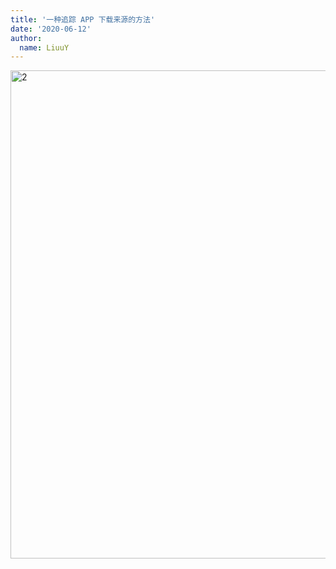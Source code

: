```yaml
---
title: '一种追踪 APP 下载来源的方法'
date: '2020-06-12'
author:
  name: LiuuY
---
```


<img width="781" alt="2" src="/assets/images/tracking.png">